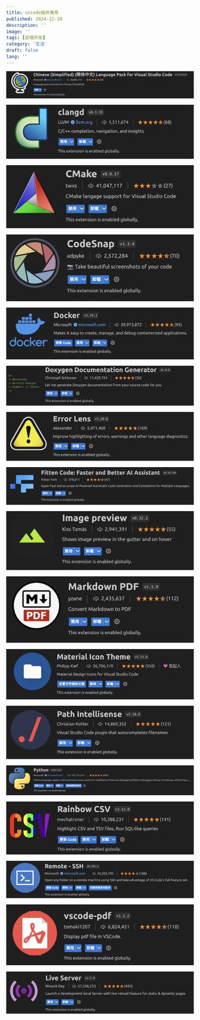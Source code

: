 ```yaml
---
title: vscode插件推荐
published: 2024-12-10
description: ''
image: ''
tags: [前端开发]
category: '生活'
draft: false 
lang: ''
---
```


![](./vscode插件推荐/1.png)

![](./vscode插件推荐/2.png)

![](./vscode插件推荐/3.png)

![](./vscode插件推荐/4.png)

![](./vscode插件推荐/5.png)

![](./vscode插件推荐/6.png)

![](./vscode插件推荐/7.png)

![](./vscode插件推荐/8.png)


![](./vscode插件推荐/9.png)

![](./vscode插件推荐/10.png)

![](./vscode插件推荐/11.png)

![](./vscode插件推荐/12.png)

![](./vscode插件推荐/13.png)

![](./vscode插件推荐/14.png)

![](./vscode插件推荐/15.png)

![](./vscode插件推荐/16.png)

![](./vscode插件推荐/17.png)

